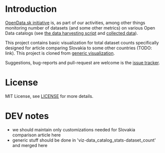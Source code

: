# Introduction

[OpenData.sk initiative](http://opendata.sk) is, as part of our activities, among other things monitoring number of datasets (and some other metrics) on various Open Data catalogs (see [the data harvesting script](https://github.com/hanecak/data-catalog-stats) and [collected data](https://github.com/hanecak/data_data-catalog-stats)).

This project contains basic visualization for total dataset counts specifically designed for article comparing Slovakia to some other countries (TODO: link). This project is cloned from [generic visualization](https://github.com/hanecak/viz-data_catalog_stats-dataset_count).

Suggestions, bug-reports and pull-request are welcome is the [issue tracker](https://github.com/hanecak/viz-data_catalog_stats-dataset_count-sk_comparison/issues).
 
# License

MIT License, see [LICENSE](LICENSE) for more details.

# DEV notes

- we should maintain only customizations needed for Slovakia comparison article here
- generic stuff should be done in 'viz-data_catalog_stats-dataset_count' and merged here
